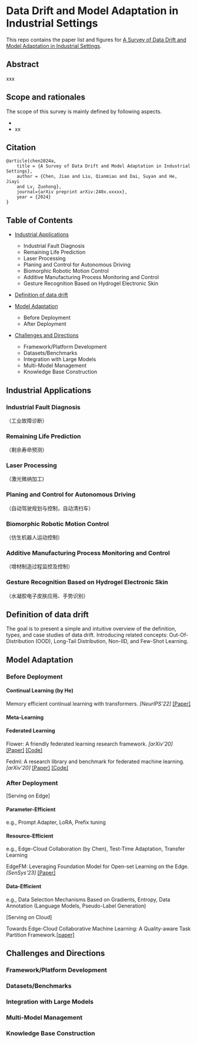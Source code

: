 # Data Drift and Model Adaptation in Industrial Settings
This repo contains the paper list and figures for [A Survey of Data Drift and Model Adaptation in Industrial Settings]().

## Abstract

xxx

## Scope and rationales

The scope of this survey is mainly defined by following aspects.

- 
- xx

## Citation

```
@article{chen2024a,
    title = {A Survey of Data Drift and Model Adaptation in Industrial Settings},
    author = {Chen, Jiao and Liu, Qianmiao and Dai, Suyan and He, Jiayi
    and Lv, Zuohong},
    journal={arXiv preprint arXiv:240x.xxxxx},
    year = {2024}
}
```

## Table of Contents

- [Industrial Applications](#Industrial-Applications)
  - Industrial Fault Diagnosis
  - Remaining Life Prediction
  - Laser Processing
  - Planing and Control for Autonomous Driving
  - Biomorphic Robotic Motion Control
  - Additive Manufacturing Process Monitoring and Control
  - Gesture Recognition Based on Hydrogel Electronic Skin 

- [Definition of data drift](#Definition-of-data-drift)
- [Model Adaptation](#Model-Adaptation)
  - Before Deployment
  - After Deployment
- [Challenges and Directions](#Challenge-and-Directions)
  - Framework/Platform Development
  - Datasets/Benchmarks
  - Integration with Large Models
  - Multi-Model Management
  - Knowledge Base Construction

## Industrial Applications
###  Industrial Fault Diagnosis

（工业故障诊断）

### Remaining Life Prediction

（剩余寿命预测）

### Laser Processing

（激光微纳加工)

### Planing and Control for Autonomous Driving

（自动驾驶规划与控制，自动清扫车）

### Biomorphic Robotic Motion Control

（仿生机器人运动控制）

### Additive Manufacturing Process Monitoring and Control

（增材制造过程监控及控制）

###  Gesture Recognition Based on Hydrogel Electronic Skin 

（水凝胶电子皮肤应用、手势识别）

## Definition of data drift
The goal is to present a simple and intuitive overview of the definition, types, and case studies of data drift. Introducing related concepts: Out-Of-Distribution (OOD), Long-Tail Distribution, Non-IID, and Few-Shot Learning.

## Model Adaptation
### Before Deployment
#### Continual Learning (by He)

Memory efficient continual learning with transformers. *[NeurIPS'22]* [[Paper]](https://proceedings.neurips.cc/paper_files/paper/2022/file/4522de4178bddb36b49aa26efad537cf-Paper-Conference.pdf)

#### Meta-Learning

#### Federated Learning

Flower: A friendly federated learning research framework. *[arXiv'20]* [[Paper]](https://arxiv.org/pdf/2007.14390) [[Code]](https://github.com/adap/flower)

Fedml: A research library and benchmark for federated machine learning. *[arXiv'20]* [[Paper]](https://arxiv.org/pdf/2007.13518) [[Code]](https://github.com/FedML-AI/FedML)

### After Deployment

[Serving on Edge]

#### Parameter-Efficient

e.g., Prompt Adapter, LoRA, Prefix tuning

#### Resource-Efficient

e.g., Edge-Cloud Collaboration (by Chen), Test-Time Adaptation, Transfer Learning

EdgeFM: Leveraging Foundation Model for Open-set Learning on the Edge. *[SenSys'23]* [[Paper]](https://yanzhenyu.com/assets/pdf/EdgeFM-SenSys23.pdf)

#### Data-Efficient

e.g., Data Selection Mechanisms Based on Gradients, Entropy, Data Annotation (Language Models, Pseudo-Label Generation)

[Serving on Cloud]

Towards Edge-Cloud Collaborative Machine Learning: A  Quality-aware Task Partition Framework.[[paper]](https://dl.acm.org/doi/abs/10.1145/3511808.3557080)

## Challenges and Directions
### Framework/Platform Development
### Datasets/Benchmarks
### Integration with Large Models
### Multi-Model Management
### Knowledge Base Construction